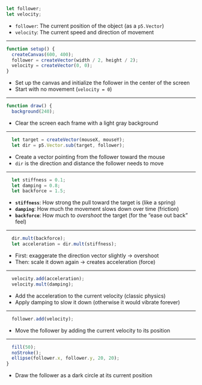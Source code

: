 ```javascript
let follower;
let velocity;
```

* `follower`: The current position of the object (as a `p5.Vector`)
* `velocity`: The current speed and direction of movement

---

```javascript
function setup() {
  createCanvas(600, 400);
  follower = createVector(width / 2, height / 2);
  velocity = createVector(0, 0);
}
```

* Set up the canvas and initialize the follower in the center of the screen
* Start with no movement (`velocity = 0`)

---

```javascript
function draw() {
  background(240);
```

* Clear the screen each frame with a light gray background

---

```javascript
  let target = createVector(mouseX, mouseY);
  let dir = p5.Vector.sub(target, follower);
```

* Create a vector pointing from the follower toward the mouse
* `dir` is the direction and distance the follower needs to move

---

```javascript
  let stiffness = 0.1;
  let damping = 0.8;
  let backforce = 1.5;
```

* **`stiffness`**: How strong the pull toward the target is (like a spring)
* **`damping`**: How much the movement slows down over time (friction)
* **`backforce`**: How much to *overshoot* the target (for the “ease out back” feel)

---

```javascript
  dir.mult(backforce);
  let acceleration = dir.mult(stiffness);
```

* First: exaggerate the direction vector slightly → overshoot
* Then: scale it down again → creates acceleration (force)

---

```javascript
  velocity.add(acceleration);
  velocity.mult(damping);
```

* Add the acceleration to the current velocity (classic physics)
* Apply damping to slow it down (otherwise it would vibrate forever)

---

```javascript
  follower.add(velocity);
```

* Move the follower by adding the current velocity to its position

---

```javascript
  fill(50);
  noStroke();
  ellipse(follower.x, follower.y, 20, 20);
}
```

* Draw the follower as a dark circle at its current position
